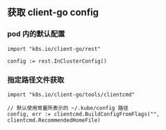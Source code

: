 ## 获取 client-go config

### pod 内的默认配置

```
import "k8s.io/client-go/rest"

config := rest.InClusterConfig()
```

### 指定路径文件获取

```
import "k8s.io/client-go/tools/clientcmd"

// 默认使用常量所表示的 ~/.kube/config 路径
config, err := clientcmd.BuildConfigFromFlags("", clientcmd.RecommendedHomeFile)
```